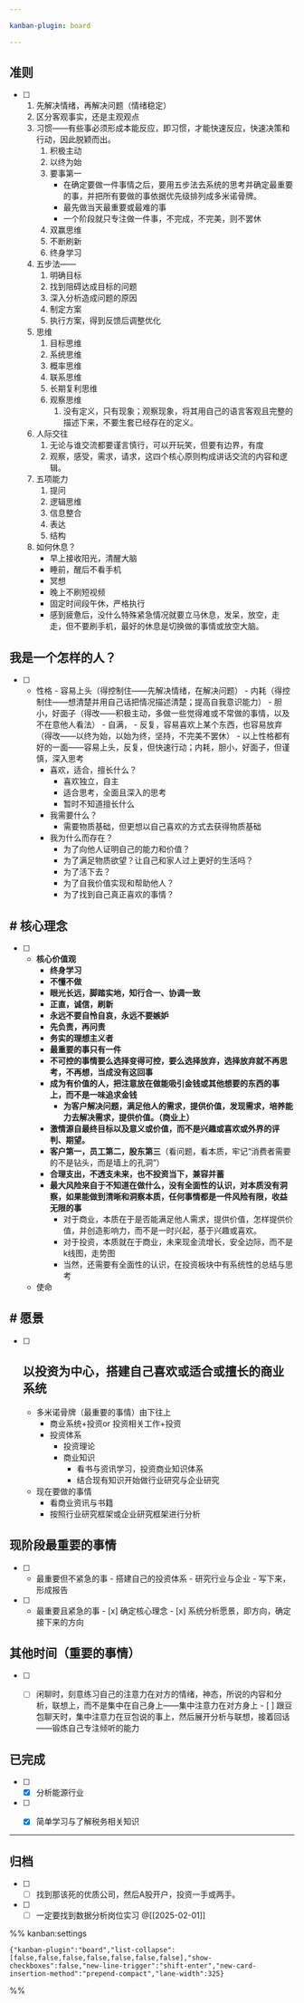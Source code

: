 ```yaml
---

kanban-plugin: board

---
```


## 准则

- [ ] 1. 先解决情绪，再解决问题（情绪稳定）
	2. 区分客观事实，还是主观观点
	3. 习惯——有些事必须形成本能反应，即习惯，才能快速反应，快速决策和行动，因此脱颖而出。
		1. 积极主动
		2. 以终为始
		3. 要事第一
			- 在确定要做一件事情之后，要用五步法去系统的思考并确定最重要的事，并把所有要做的事依据优先级排列成多米诺骨牌。
			- 最先做当天最重要或最难的事
			- 一个阶段就只专注做一件事，不完成，不完美，则不罢休
		4. 双赢思维
		5. 不断刷新
		6. 终身学习
	4. 五步法——
		1. 明确目标
		2. 找到阻碍达成目标的问题
		3. 深入分析造成问题的原因
		4. 制定方案
		5. 执行方案，得到反馈后调整优化
	5. 思维
		1. 目标思维
		2. 系统思维
		3. 概率思维
		4. 联系思维
		5. 长期复利思维
		6. 观察思维
			1. 没有定义，只有现象；观察现象，将其用自己的语言客观且完整的描述下来，不要生套已经存在的定义。
	6. 人际交往
		1. 无论与谁交流都要谨言慎行，可以开玩笑，但要有边界，有度
		2. 观察，感受，需求，请求，这四个核心原则构成讲话交流的内容和逻辑。
	7. 五项能力
		1. 提问
		2. 逻辑思维
		3. 信息整合
		4. 表达
		5. 结构
	8. 如何休息？
		- 早上接收阳光，清醒大脑
		- 睡前，醒后不看手机
		- 冥想
		- 晚上不刷短视频
		- 固定时间段午休，严格执行
		- 感到疲惫后，没什么特殊紧急情况就要立马休息，发呆，放空，走走，但不要刷手机，最好的休息是切换做的事情或放空大脑。


## 我是一个怎样的人？

- [ ] - 性格
		- 容易上头（得控制住——先解决情绪，在解决问题）
		- 内耗（得控制住——想清楚并用自己话把情况描述清楚；提高自我意识能力）
		- 胆小，好面子（得改——积极主动，多做一些觉得难或不常做的事情，以及不在意他人看法）
		- 自满，
		- 反复，容易喜欢上某个东西，也容易放弃（得改——以终为始，以始为终，坚持，不完美不罢休）
			- 以上性格都有好的一面——容易上头，反复，但快速行动；内耗，胆小，好面子，但谨慎，深入思考
	- 喜欢，适合，擅长什么？
		- 喜欢独立，自主
		- 适合思考，全面且深入的思考
		- 暂时不知道擅长什么
	- 我需要什么？
		- 需要物质基础，但更想以自己喜欢的方式去获得物质基础
	- 我为什么而存在？
		- 为了向他人证明自己的能力和价值？
		- 为了满足物质欲望？让自己和家人过上更好的生活吗？
		- 为了活下去？
		- 为了自我价值实现和帮助他人？
		- 为了找到自己真正喜欢的事情？


## # 核心理念

- [ ] -  **核心价值观**
		- **终身学习**
		- **不懂不做** 
		- **眼光长远，脚踏实地，知行合一、协调一致**
		- **正直，诚信，刷新**
		- **永远不要自怜自哀，永远不要嫉妒**
		- **先负责，再问责**
		- **务实的理想主义者**
		- **最重要的事只有一件**
		- **不可控的事情要么选择变得可控，要么选择放弃，选择放弃就不再思考，不再想，当成没有这回事**
		- **成为有价值的人，把注意放在做能吸引金钱或其他想要的东西的事上，而不是一味追求金钱**
			- **为客户解决问题，满足他人的需求，提供价值，发现需求，培养能力去解决需求，提供价值。（商业上）**
		- **激情源自最终目标以及意义或价值，而不是兴趣或喜欢或外界的评判、期望。**
		- **客户第一，员工第二，股东第三**（看问题，看本质，牢记“消费者需要的不是钻头，而是墙上的孔洞”）
		- **合理支出，不透支未来，也不投资当下，兼容并蓄**
		- **最大风险来自于不知道在做什么，没有全面性的认识，对本质没有洞察，如果能做到清晰和洞察本质，任何事情都是一件风险有限，收益无限的事**
			- 对于商业，本质在于是否能满足他人需求，提供价值，怎样提供价值，并创造影响力，而不是一时兴起，基于兴趣或喜欢。
			- 对于投资，本质就在于商业，未来现金流增长，安全边际，而不是k线图，走势图
			- 当然，还需要有全面性的认识，在投资板块中有系统性的总结与思考
	- 使命


## # 愿景

- [ ] ## 以投资为中心，搭建自己喜欢或适合或擅长的商业系统
	- 多米诺骨牌（最重要的事情）由下往上
		- 商业系统+投资or 投资相关工作+投资
		- 投资体系
			- 投资理论
			- 商业知识
				- 看书与资讯学习，投资商业知识体系
				- 结合现有知识开始做行业研究与企业研究
	- 现在要做的事情
		- 看商业资讯与书籍
		- 按照行业研究框架或企业研究框架进行分析


## 现阶段最重要的事情

- [ ] - 最重要但不紧急的事
		- 搭建自己的投资体系
		- 研究行业与企业
			- 写下来，形成报告
- [ ] - 最重要且紧急的事
		- [x] 确定核心理念
		- [x] 系统分析愿景，即方向，确定接下来的方向


## 其他时间（重要的事情）

- [ ] - [ ] 闲聊时，刻意练习自己的注意力在对方的情绪，神态，所说的内容和分析，联想上，而不是集中在自己身上——集中注意力在对方身上
		- [ ] 跟豆包聊天时，集中注意力在豆包说的事上，然后展开分析与联想，接着回话——锻炼自己专注倾听的能力


## 已完成

- [ ] - [x] 分析能源行业
- [ ] - [x] 简单学习与了解税务相关知识


***

## 归档

- [ ] - [ ] 找到那该死的优质公司，然后A股开户，投资一手或两手。
- [ ] - [ ] 一定要找到数据分析岗位实习
	@[[2025-02-01]]

%% kanban:settings
```
{"kanban-plugin":"board","list-collapse":[false,false,false,false,false,false,false],"show-checkboxes":false,"new-line-trigger":"shift-enter","new-card-insertion-method":"prepend-compact","lane-width":325}
```
%%
